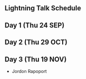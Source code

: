 ## Lightning Talk Schedule

## Day 1 (Thu 24 SEP)

## Day 2 (Thu 29 OCT)

## Day 3 (Thu 19 NOV)
* Jordon Rapoport
